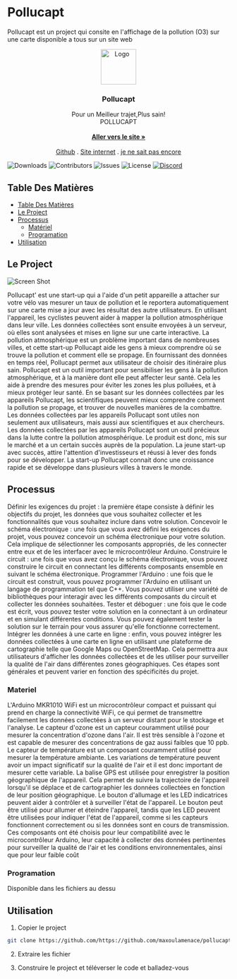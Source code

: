# Pollucapt

Pollucapt est un project qui consite en l'affichage de la pollution (O3) sur une carte disponible a tous sur un site web
<br/>
<p align="center">
  <a href="https://pollucapt.alwaysdata.net">
    <img src="https://pollucapt.alwaysdata.net/logo.png" alt="Logo" width="80" height="80">
  </a>

  <h3 align="center">Pollucapt</h3>

  <p align="center">
    Pour un Meilleur trajet,Plus sain!
    <br/>
    POLLUCAPT
    <br/>
    <br/>
    <a href="https:pollucapt.alwaysdata.net"><strong>Aller vers le site »</strong></a>
    <br/>
    <br/>
    <a href="https://github.com/maxoulamenace/pollucapt">Github</a>
    .
    <a href="pollucapt.alwaysdata.net">Site internet</a>
    .
    <a href="https://github.com/ShaanCoding/ReadME-Generator/issues">je ne sait pas encore</a>
  </p>
</p>

![Downloads](https://img.shields.io/github/downloads/maxoulamenace/pollucapt/total) ![Contributors](https://img.shields.io/github/contributors/maxoulamenace/pollucapt?color=dark-green) ![Issues](https://img.shields.io/github/issues/maxoulamenace/pollucapt) ![License](https://img.shields.io/github/license/maxoulamenace/pollucapt) [![Discord](https://img.shields.io/discord/1031978384575709195)](https://discord.gg/qfE7XqJ)

## Table Des Matières

- [Table Des Matières](#table-des-matières)
- [Le Project](#le-project)
- [Processus](#processus)
  - [Matériel](#materiel)
  - [Programation](#programation)
- [Utilisation](#utilisation)

## Le Project

![Screen Shot](image/)

Pollucapt' est une start-up qui a l'aide d'un petit appareille a attacher sur votre vélo vas mesurer un taux de pollution et le reportera automatiquement sur une carte mise a jour avec les résultat des autre utilisateurs. En utilisant l'appareil, les cyclistes peuvent aider à mapper la pollution atmosphérique dans leur ville. Les données collectées sont ensuite envoyées à un serveur, où elles sont analysées et mises en ligne sur une carte interactive. La pollution atmosphérique est un problème important dans de nombreuses villes, et cette start-up Pollucapt aide les gens à mieux comprendre où se trouve la pollution et comment elle se propage. En fournissant des données en temps réel, Pollucapt permet aux utilisateur de choisir des itinéraire plus sain. Pollucapt est un outil important pour sensibiliser les gens à la pollution atmosphérique, et à la manière dont elle peut affecter leur santé. Cela les aide à prendre des mesures pour éviter les zones les plus polluées, et à mieux protéger leur santé. En se basant sur les données collectées par les appareils Pollucapt, les scientifiques peuvent mieux comprendre comment la pollution se propage, et trouver de nouvelles manières de la combattre. Les données collectées par les appareils Pollucapt sont utiles non seulement aux utilisateurs, mais aussi aux scientifiques et aux chercheurs. Les données collectées par les appareils Pollucapt sont un outil précieux dans la lutte contre la pollution atmosphérique. Le produit est donc, mis sur le marché et a un certain succès auprès de la population. La jeune start-up avec succès, attire l'attention d'investisseurs et réussi à lever des fonds pour se développer. La start-up Pollucapt connait donc une croissance rapide et se développe dans plusieurs villes à travers le monde.

## Processus

Définir les exigences du projet : la première étape consiste à définir les objectifs du projet, les données que vous souhaitez collecter et les fonctionnalités que vous souhaitez inclure dans votre solution. Concevoir le schéma électronique : une fois que vous avez défini les exigences du projet, vous pouvez concevoir un schéma électronique pour votre solution. Cela implique de sélectionner les composants appropriés, de les connecter entre eux et de les interfacer avec le microcontrôleur Arduino. Construire le circuit : une fois que vous avez conçu le schéma électronique, vous pouvez construire le circuit en connectant les différents composants ensemble en suivant le schéma électronique. Programmer l'Arduino : une fois que le circuit est construit, vous pouvez programmer l'Arduino en utilisant un langage de programmation tel que C++. Vous pouvez utiliser une variété de bibliothèques pour interagir avec les différents composants du circuit et collecter les données souhaitées. Tester et déboguer : une fois que le code est écrit, vous pouvez tester votre solution en la connectant à un ordinateur et en simulant différentes conditions. Vous pouvez également tester la solution sur le terrain pour vous assurer qu'elle fonctionne correctement. Intégrer les données à une carte en ligne : enfin, vous pouvez intégrer les données collectées à une carte en ligne en utilisant une plateforme de cartographie telle que Google Maps ou OpenStreetMap. Cela permettra aux utilisateurs d'afficher les données collectées et de les utiliser pour surveiller la qualité de l'air dans différentes zones géographiques. Ces étapes sont générales et peuvent varier en fonction des spécificités du projet.

### Materiel


L'Arduino MKR1010 WiFi est un microcontrôleur compact et puissant qui prend en charge la connectivité WiFi, ce qui permet de transmettre facilement les données collectées à un serveur distant pour le stockage et l'analyse. Le capteur d'ozone est un capteur couramment utilisé pour mesurer la concentration d'ozone dans l'air. Il est très sensible à l'ozone et est capable de mesurer des concentrations de gaz aussi faibles que 10 ppb. Le capteur de température est un composant couramment utilisé pour mesurer la température ambiante. Les variations de température peuvent avoir un impact significatif sur la qualité de l'air et il est donc important de mesurer cette variable. La balise GPS est utilisée pour enregistrer la position géographique de l'appareil. Cela permet de suivre la trajectoire de l'appareil lorsqu'il se déplace et de cartographier les données collectées en fonction de leur position géographique. Le bouton d'allumage et les LED indicatrices peuvent aider à contrôler et à surveiller l'état de l'appareil. Le bouton peut être utilisé pour allumer et éteindre l'appareil, tandis que les LED peuvent être utilisées pour indiquer l'état de l'appareil, comme si les capteurs fonctionnent correctement ou si les données sont en cours de transmission. Ces composants ont été choisis pour leur compatibilité avec le microcontrôleur Arduino, leur capacité à collecter des données pertinentes pour surveiller la qualité de l'air et les conditions environnementales, ainsi que pour leur faible coût

### Programation

Disponible dans les fichiers au dessu

## Utilisation

1. Copier le project

```sh
git clone https://github.com/https://github.com/maxoulamenace/pollucapt.git
```

2. Extraire les fichier

3. Construire le project et téléverser le code et balladez-vous

